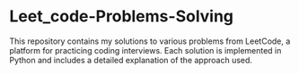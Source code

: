 # Leet_code-Problems-Solving
 This repository contains my solutions to various problems from LeetCode, a platform for practicing coding interviews. Each solution is implemented in Python and includes a detailed explanation of the approach used.
